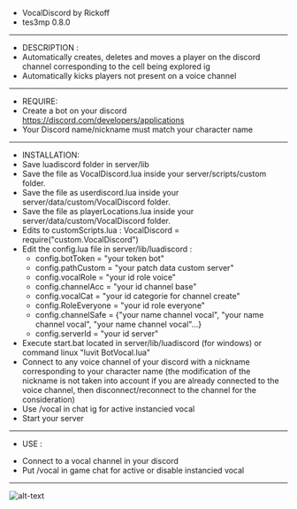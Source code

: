 * VocalDiscord by Rickoff
* tes3mp 0.8.0
--------------------------
* DESCRIPTION :
* Automatically creates, deletes and moves a player on the discord channel corresponding to the cell being explored ig
* Automatically kicks players not present on a voice channel
---------------------------
* REQUIRE:
* Create a bot on your discord https://discord.com/developers/applications
* Your Discord name/nickname must match your character name
---------------------------
* INSTALLATION:
* Save luadiscord folder in server/lib
* Save the file as VocalDiscord.lua inside your server/scripts/custom folder.
* Save the file as userdiscord.lua inside your server/data/custom/VocalDiscord folder.
* Save the file as playerLocations.lua inside your server/data/custom/VocalDiscord folder.
* Edits to customScripts.lua : VocalDiscord = require("custom.VocalDiscord")
* Edit the config.lua file in server/lib/luadiscord :
	- config.botToken = "your token bot"
	- config.pathCustom = "your patch data custom server"
	- config.vocalRole = "your id role voice"
	- config.channelAcc = "your id channel base"
	- config.vocalCat = "your id categorie for channel create"
	- config.RoleEveryone = "your id role everyone"
	- config.channelSafe = {"your name channel vocal", "your name channel vocal", "your name channel vocal"...}
	- config.serverId = "your id server"
* Execute start.bat located in server/lib/luadiscord (for windows) or command linux "luvit BotVocal.lua"
* Connect to any voice channel of your discord with a nickname corresponding to your character name
	(the modification of the nickname is not taken into account if you are already connected to the voice channel, then disconnect/reconnect to the channel for the consideration)
* Use /vocal in chat ig for active instancied vocal
* Start your server
---------------------------
- USE :
* Connect to a vocal channel in your discord
* Put /vocal in game chat for active or disable instancied vocal
-------------------------- 
 ![alt-text](https://github.com/rickoff/Tes3mp-Ecarlate-Script/blob/0.7.0/VoiceBot/ac7c1c20e9390b53baedc525f231e44f.gif)
